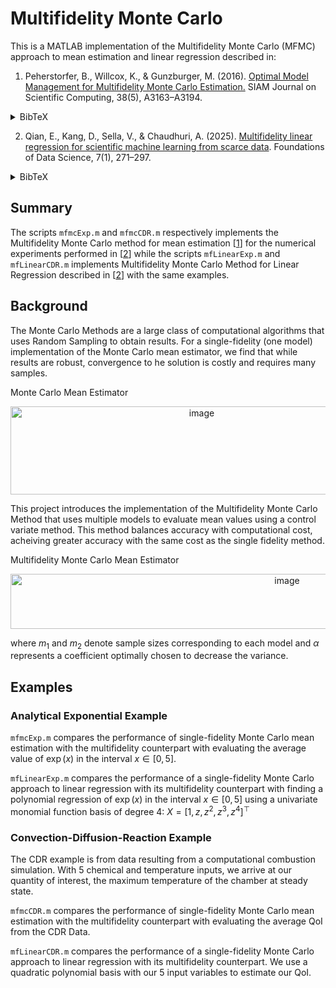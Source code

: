 # Multifidelity Monte Carlo

This is a MATLAB implementation of the Multifidelity Monte Carlo (MFMC) approach to mean estimation and linear regression described in:

1. Peherstorfer, B., Willcox, K., & Gunzburger, M. (2016).
   [Optimal Model Management for Multifidelity Monte Carlo Estimation.](https://doi.org/10.1137/15M1046472) SIAM Journal on Scientific Computing, 38(5), A3163–A3194.
<details markdown="1">
  <summary>BibTeX</summary>

  ```bibtex
   @article{peherstorfer_optimal_2016,
		title = {Optimal {Model} {Management} for {Multifidelity} {Monte} {Carlo} {Estimation}},
		volume = {38},
		issn = {1064-8275, 1095-7197},
		url = {http://epubs.siam.org/doi/10.1137/15M1046472},
		doi = {10.1137/15M1046472},
		language = {en},
		number = {5},
		urldate = {2025-06-24},
		journal = {SIAM Journal on Scientific Computing},
		author = {Peherstorfer, Benjamin and Willcox, Karen and Gunzburger, Max},
		month = jan,
		year = {2016},
		pages = {A3163--A3194},
	}
```
</details>

2. Qian, E., Kang, D., Sella, V., & Chaudhuri, A. (2025). [Multifidelity linear regression for scientific machine learning from scarce data](https://doi.org/10.3934/fods.2024049). Foundations of Data Science, 7(1), 271–297.

<details markdown="1">
  <summary>BibTeX</summary>

  ```bibtex
   @article{qian_multifidelity_2025,
	title = {Multifidelity linear regression for scientific machine learning from scarce data},
	volume = {7},
	copyright = {http://creativecommons.org/licenses/by/3.0/},
	url = {https://www.aimsciences.org/en/article/doi/10.3934/fods.2024049},
	doi = {10.3934/fods.2024049},
	language = {en},
	number = {1},
	urldate = {2025-06-24},
	journal = {Foundations of Data Science},
	author = {Qian, Elizabeth and Kang, Dayoung and Sella, Vignesh and Chaudhuri, Anirban},
	month = mar,
	year = {2025},
	note = {Publisher: Foundations of Data Science},
	pages = {271--297},
	}
```
</details>

## Summary
The scripts `mfmcExp.m` and `mfmcCDR.m` respectively implements the Multifidelity Monte Carlo method for mean estimation [[1](https://doi.org/10.3934/fods.2024049)] for the numerical experiments performed in [[2](https://doi.org/10.3934/fods.2024049)] while the scripts `mfLinearExp.m` and `mfLinearCDR.m` implements Multifidelity Monte Carlo Method for Linear Regression described in [[2](https://doi.org/10.3934/fods.2024049)] with the same examples.

## Background
The Monte Carlo Methods are a large class of computational algorithms that uses Random Sampling to obtain results. For a single-fidelity (one model) implementation of the Monte Carlo mean estimator, we find that while results are robust, convergence to he solution is costly and requires many samples. 

Monte Carlo Mean Estimator 

<p align="center">
	<img width="596" height="141" alt="image" src="https://github.com/user-attachments/assets/470fba9c-ad21-425b-8b4b-cf8610c3d2a9" />
</p>

This project introduces the implementation of the Multifidelity Monte Carlo Method that uses multiple models to evaluate mean values using a control variate method. This method balances accuracy with computational cost, acheiving greater accuracy with the same cost as the single fidelity method.

Multifidelity Monte Carlo Mean Estimator

<p align="center">
	<img width="869" height="88" alt="image" src="https://github.com/user-attachments/assets/ef45a3ca-8e90-4818-bbf6-3b95f793c074" />
</p>


where $m_1$ and $m_2$ denote sample sizes corresponding to each model and $\alpha$ represents a coefficient optimally chosen to decrease the variance.

## Examples

### Analytical Exponential Example
`mfmcExp.m` compares the performance of single-fidelity Monte Carlo mean estimation with the multifidelity counterpart with evaluating the average value of $\exp(x)$ in the interval $x \in [0, 5]$. 

`mfLinearExp.m` compares the performance of a single-fidelity Monte Carlo approach to linear regression with its multifidelity counterpart with finding a polynomial regression of $\exp(x)$ in the interval $x \in [0, 5]$ using a univariate monomial function basis of degree 4: $X = [1, z, z^2, z^3, z^4]^\top$

### Convection-Diffusion-Reaction Example
The CDR example is from data resulting from a computational combustion simulation. With 5 chemical and temperature inputs, we arrive at our quantity of interest, the maximum temperature of the chamber at steady state.

`mfmcCDR.m` compares the performance of single-fidelity Monte Carlo mean estimation with the multifidelity counterpart with evaluating the average QoI from the CDR Data. 

`mfLinearCDR.m` compares the performance of a single-fidelity Monte Carlo approach to linear regression with its multifidelity counterpart. We use a quadratic polynomial basis with our 5 input variables to estimate our QoI. 

